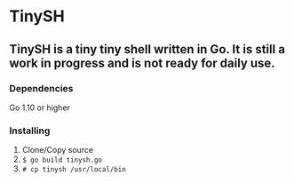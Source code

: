 # TinySH
## TinySH is a tiny tiny shell written in Go. It is still a work in progress and is not ready for daily use.

### Dependencies
Go 1.10 or higher

### Installing 
1. Clone/Copy source
1. `$ go build tinysh.go`
1. `# cp tinysh /usr/local/bin`
